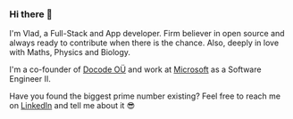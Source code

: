 ### Hi there 👋

I'm Vlad, a Full-Stack and App developer. Firm believer in open source and always ready to contribute when there is the chance. Also, deeply in love with Maths, Physics and Biology.

I'm a co-founder of [Docode OÜ](https://docode.it/) and work at [Microsoft](https://www.microsoft.com/) as a Software Engineer II.

Have you found the biggest prime number existing? Feel free to reach me on [LinkedIn](https://www.linkedin.com/in/vmihalachi/) and tell me about it 😎

<!--
**vmihalachi/vmihalachi** is a ✨ _special_ ✨ repository because its `README.md` (this file) appears on your GitHub profile.

Here are some ideas to get you started:

- 🔭 I’m currently working on ...
- 🌱 I’m currently learning ...
- 👯 I’m looking to collaborate on ...
- 🤔 I’m looking for help with ...
- 💬 Ask me about ...
- 📫 How to reach me: ...
- 😄 Pronouns: ...
- ⚡ Fun fact: ...
-->
